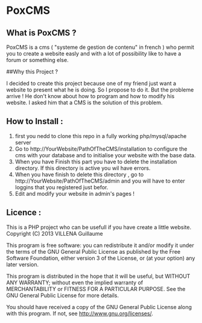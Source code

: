 PoxCMS
======

## What is PoxCMS ?

PoxCMS is a cms ( "systeme de gestion de contenu" in french ) who permit you to create a website easly and with
a lot of possibility like to have a forum or something else.

##Why this Project  ?

I decided to create this project because one of my friend just want a website to present what he is doing. So I propose
to do it. But the probleme arrive ! He don't know about how to program and how to modify his website. I asked him that a CMS
is the solution of this problem.

## How to Install :

  1) first you nedd to clone this repo in a fully working php/mysql/apache server
  2) Go to http://YourWebsite/PathOfTheCMS/installation to configure the cms with your database and to initialise your 
     website with the base data.
  3) When you have Finish this part you have to delete the installation directory. If this directory is active you wil have
     errors.
  4) When you have finish to delete this directory , go to http://YourWebsite/PathOfTheCMS/admin and you will have to enter
     loggins that you registered just befor.
  5) Edit and modify your website in admin's pages !


## Licence :

  This is a PHP project who can be usefull if you have create a little 
  website. 
  Copyright (C) 2013 VILLENA Guillaume

  This program is free software: you can redistribute it and/or modify
  it under the terms of the GNU General Public License as published by
  the Free Software Foundation, either version 3 of the License, or
  (at your option) any later version.
  
  This program is distributed in the hope that it will be useful,
  but WITHOUT ANY WARRANTY; without even the implied warranty of  
  MERCHANTABILITY or FITNESS FOR A PARTICULAR PURPOSE.  See the
  GNU General Public License for more details.

  You should have received a copy of the GNU General Public License
  along with this program.  If not, see <http://www.gnu.org/licenses/>.
